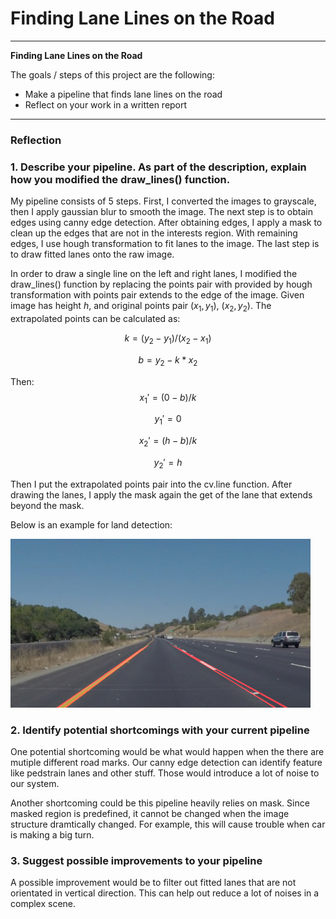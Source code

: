 # **Finding Lane Lines on the Road**

---

**Finding Lane Lines on the Road**

The goals / steps of this project are the following:
* Make a pipeline that finds lane lines on the road
* Reflect on your work in a written report


[//]: # (Image References)
[image1]: ./test_images/outfile.jpg "lane detection"
---

### Reflection

### 1. Describe your pipeline. As part of the description, explain how you modified the draw_lines() function.

My pipeline consists of 5 steps. First, I converted the images to grayscale,
then I apply gaussian blur to smooth the image. The next step is to obtain edges using canny edge detection.
After obtaining edges, I apply a mask to clean up the edges that are not in the interests region.
With remaining edges, I use hough transformation to fit lanes to the image. The last step is to draw fitted lanes onto the raw image.

In order to draw a single line on the left and right lanes, I modified the draw_lines() function by replacing
the points pair with provided by hough transformation with points pair extends to the edge of the image. Given
image has height $h$, and original points pair $(x_1, y_1)$, $(x_2, y_2)$. The extrapolated points can be calculated as:

$$
k = (y_2 - y_1)/(x_2 - x_1)
$$

$$
b = y_2 - k * x_2
$$


Then:
$$
x_1' = (0 - b)/k
$$


$$
y_1' = 0
$$


$$
x_2' = (h - b)/k
$$


$$
y_2' = h
$$

Then I put the extrapolated points pair into the cv.line function. After drawing the lanes,
I apply the mask again the get of the lane that extends beyond the mask.

Below is an example for land detection:

<img src="test_images/outfile.jpg" width="480" alt="Combined Image"/>


### 2. Identify potential shortcomings with your current pipeline
One potential shortcoming would be what would happen when the there are mutiple different road marks.
Our canny edge detection can identify feature like pedstrain lanes and other stuff.
Those would introduce a lot of noise to our system.

Another shortcoming could be this pipeline heavily relies on mask.
Since masked region is predefined, it cannot be changed when the image structure dramtically changed.
For example, this will cause trouble when car is making a big turn.


### 3. Suggest possible improvements to your pipeline
A possible improvement would be to filter out fitted lanes that are not orientated in vertical direction.
This can help out reduce a lot of noises in a complex scene.
